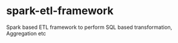 # spark-etl-framework
Spark based ETL framework to perform SQL based transformation, Aggregation etc
